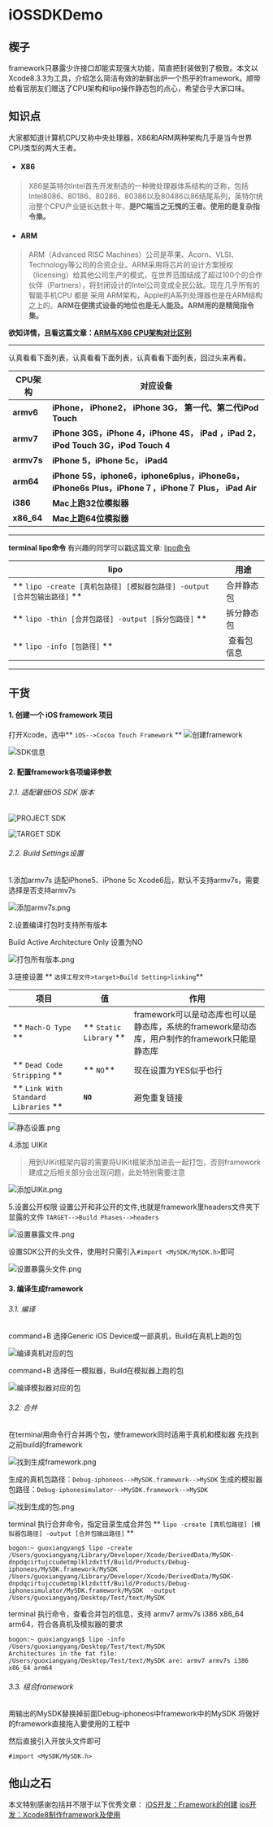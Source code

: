 # iOSSDKDemo

## 楔子
framework只暴露少许接口却能实现强大功能，简直把封装做到了极致。本文以Xcode8.3.3为工具，介绍怎么简洁有效的新鲜出炉一个热乎的framework。顺带给看官朋友们赠送了CPU架构和lipo操作静态包的点心，希望合乎大家口味。

## 知识点
大家都知道计算机CPU又称中央处理器，X86和ARM两种架构几乎是当今世界CPU类型的两大王者。
* #### X86 
>X86是英特尔Intel首先开发制造的一种微处理器体系结构的泛称，包括Intel8086、80186、80286、80386以及80486以86结尾系列，英特尔统治整个CPU产业链长达数十年，**是PC端当之无愧的王者。使用的是复杂指令集。**

* ####  ARM
>ARM（Advanced RISC Machines）公司是苹果、Acorn、VLSI、Technology等公司的合资企业。ARM采用将芯片的设计方案授权（licensing）给其他公司生产的模式，在世界范围结成了超过100个的合作伙伴（Partners），将封闭设计的Intel公司变成全民公敌。现在几乎所有的智能手机CPU 都是 采用 ARM架构，Apple的A系列处理器也是在ARM结构之上的。**ARM在便携式设备的地位也是无人能及。ARM用的是精简指令集。**

**欲知详情，且看这篇文章：[ARM与X86 CPU架构对比区别](http://blog.csdn.net/watermusicyes/article/details/50526863)**

------------------------------------------------
认真看看下面列表，认真看看下面列表，认真看看下面列表，回过头来再看。

|CPU架构|对应设备|
|----|----|
|**armv6**|**iPhone， iPhone2， iPhone 3G， 第一代、第二代iPod Touch**|
|**armv7**|**iPhone 3GS，iPhone 4，iPhone 4S，   iPad ，iPad 2，iPod Touch 3G，iPod Touch 4**|
|**armv7s**|**iPhone 5，iPhone 5c，    iPad4**|
|**arm64**|**iPhone 5S，iphone6，iphone6plus，iPhone6s，iPhone6s Plus，iPhone７，iPhone７ Plus， iPad Air**|
|**i386**|**Mac上跑32位模拟器**|
|**x86_64**|**Mac上跑64位模拟器**|
----------------------------------------------------

**terminal lipo命令**
有兴趣的同学可以戳这篇文章: [lipo命令](http://www.jianshu.com/p/e590f041c5f6)

|lipo|用途|
|---|---|
|** ` lipo -create [真机包路径] [模拟器包路径] -output [合并包输出路径] ` **|合并静态包|
|** ` lipo -thin [合并包路径] -output [拆分包路径] ` **|拆分静态包|
|** ` lipo -info [包路径] ` **| 查看包信息|
___________________________________________________________
## 干货
#### 1. 创建一个 iOS framework 项目
打开Xcode，选中** `iOS-->Cocoa Touch Framework` **
![创建framework](http://upload-images.jianshu.io/upload_images/2752872-0df417c7fadf1ae8.png?imageMogr2/auto-orient/strip%7CimageView2/2/w/1240)


![SDK信息](http://upload-images.jianshu.io/upload_images/2752872-5d008741f13518d0.png?imageMogr2/auto-orient/strip%7CimageView2/2/w/1240)

#### 2. 配置framework各项编译参数

######   2.1. 适配最低iOS SDK 版本

![PROJECT SDK](http://upload-images.jianshu.io/upload_images/2752872-59f15eab5c44ffe3.png?imageMogr2/auto-orient/strip%7CimageView2/2/w/1240)

![TARGET SDK](http://upload-images.jianshu.io/upload_images/2752872-9f30bd7c54992699.png?imageMogr2/auto-orient/strip%7CimageView2/2/w/1240)

######   2.2. Build Settings设置
1.添加armv7s 适配iPhone5、iPhone 5c
Xcode6后，默认不支持armv7s，需要选择是否支持armv7s 

![添加armv7s.png](http://upload-images.jianshu.io/upload_images/2752872-02bacc21d08eaf0a.png?imageMogr2/auto-orient/strip%7CimageView2/2/w/1240)

2.设置编译打包时支持所有版本

Build Active Architecture Only 设置为NO

![打包所有版本.png](http://upload-images.jianshu.io/upload_images/2752872-262a842c65751f15.png?imageMogr2/auto-orient/strip%7CimageView2/2/w/1240)

3.链接设置
** `选择工程文件>target>Build Setting>linking`**

|项目|值|作用|
|------|-----|------|
|** `Mach-O Type` ** | ** `Static Library` **| framework可以是动态库也可以是静态库，系统的framework是动态库，用户制作的framework只能是静态库|
|** `Dead Code Stripping` **|** `NO`**|现在设置为YES似乎也行|
|** `Link With Standard Libraries` **|**`NO`**|避免重复链接|

![静态设置.png](http://upload-images.jianshu.io/upload_images/2752872-60b65f5fc3a0b10a.png?imageMogr2/auto-orient/strip%7CimageView2/2/w/1240)


4.添加 UIKit
>用到UIKit框架内容的需要将UIKit框架添加进去一起打包，否则framework建成之后相关部分会出现问题，此处特别需要注意

![添加UIKit.png](http://upload-images.jianshu.io/upload_images/2752872-a92c718e20ca0521.png?imageMogr2/auto-orient/strip%7CimageView2/2/w/1240)

5.设置公开权限
设置公开和非公开的文件,也就是framework里headers文件夹下显露的文件
`TARGET-->Build Phases-->headers`

![设置暴露文件.png](http://upload-images.jianshu.io/upload_images/2752872-4ef61da7e71daf02.png?imageMogr2/auto-orient/strip%7CimageView2/2/w/1240)

设置SDK公开的头文件，使用时只需引入`#import <MySDK/MySDK.h>`即可

![设置暴露头文件.png](http://upload-images.jianshu.io/upload_images/2752872-4747cbe888ba0c6f.png?imageMogr2/auto-orient/strip%7CimageView2/2/w/1240)

#### 3. 编译生成framework
###### 3.1. 编译
command+B 选择Generic iOS Device或一部真机，Build在真机上跑的包

![编译真机对应的包](http://upload-images.jianshu.io/upload_images/2752872-c65db044514ee396.png?imageMogr2/auto-orient/strip%7CimageView2/2/w/1240)

command+B 选择任一模拟器，Build在模拟器上跑的包

![编译模拟器对应的包](http://upload-images.jianshu.io/upload_images/2752872-1d43a1af55c4ce4a.png?imageMogr2/auto-orient/strip%7CimageView2/2/w/1240)

###### 3.2. 合并
在terminal用命令行合并两个包，使framework同时适用于真机和模拟器
先找到之前build的framework

![找到生成framework.png](http://upload-images.jianshu.io/upload_images/2752872-d06c6729d2cb12fb.png?imageMogr2/auto-orient/strip%7CimageView2/2/w/1240)

生成的真机包路径：`Debug-iphoneos-->MySDK.framework-->MySDK`
生成的模拟器包路径：`Debug-iphonesimulator-->MySDK.framework-->MySDK`

![找到生成的包.png](http://upload-images.jianshu.io/upload_images/2752872-709a4d4293d36bfc.png?imageMogr2/auto-orient/strip%7CimageView2/2/w/1240)

terminal 执行合并命令，指定目录生成合并包
** ` lipo -create [真机包路径] [模拟器包路径] -output [合并包输出路径] ` **
```
bogon:~ guoxiangyang$ lipo -create /Users/guoxiangyang/Library/Developer/Xcode/DerivedData/MySDK-dnpdqcirtujccudetmplklzdxttf/Build/Products/Debug-iphoneos/MySDK.framework/MySDK  /Users/guoxiangyang/Library/Developer/Xcode/DerivedData/MySDK-dnpdqcirtujccudetmplklzdxttf/Build/Products/Debug-iphonesimulator/MySDK.framework/MySDK  -output /Users/guoxiangyang/Desktop/Test/text/MySDK
```

terminal 执行命令，查看合并包的信息，支持 armv7 armv7s i386 x86_64 arm64，符合各真机及模拟器的要求
```
bogon:~ guoxiangyang$ lipo -info /Users/guoxiangyang/Desktop/Test/text/MySDK
Architectures in the fat file: /Users/guoxiangyang/Desktop/Test/text/MySDK are: armv7 armv7s i386 x86_64 arm64
```

###### 3.3. 组合framework

用输出的MySDK替换掉前面Debug-iphoneos中framework中的MySDK
将做好的framework直接拖入要使用的工程中

然后直接引入开放头文件即可
```
#import <MySDK/MySDK.h>

```

## 他山之石
本文特别感谢包括并不限于以下优秀文章：
[iOS开发：Framework的创建](http://blog.csdn.net/nine_yao/article/details/72845087)
[ios开发：Xcode8制作framework及使用](http://m.blog.csdn.net/dp948080952/article/details/52749120)